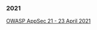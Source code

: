 ### 2021 ###
[OWASP AppSec 21 - 23 April 2021](https://www.meetup.com/owasp-brasov/events/277346025/)



